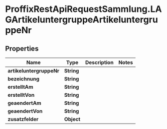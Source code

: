 # ProffixRestApiRequestSammlung.LAGArtikeluntergruppeArtikeluntergruppeNr

## Properties
Name | Type | Description | Notes
------------ | ------------- | ------------- | -------------
**artikeluntergruppeNr** | **String** |  | 
**bezeichnung** | **String** |  | 
**erstelltAm** | **String** |  | 
**erstelltVon** | **String** |  | 
**geaendertAm** | **String** |  | 
**geaendertVon** | **String** |  | 
**zusatzfelder** | **Object** |  | 


